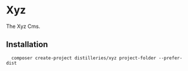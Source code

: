 Xyz
===

The Xyz Cms.

## Installation

```
  composer create-project distilleries/xyz project-folder --prefer-dist
```
